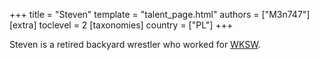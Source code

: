 +++
title = "Steven"
template = "talent_page.html"
authors = ["M3n747"]
[extra]
toclevel = 2
[taxonomies]
country = ["PL"]
+++

Steven is a retired backyard wrestler who worked for [WKSW](@/o/wksw.md).
